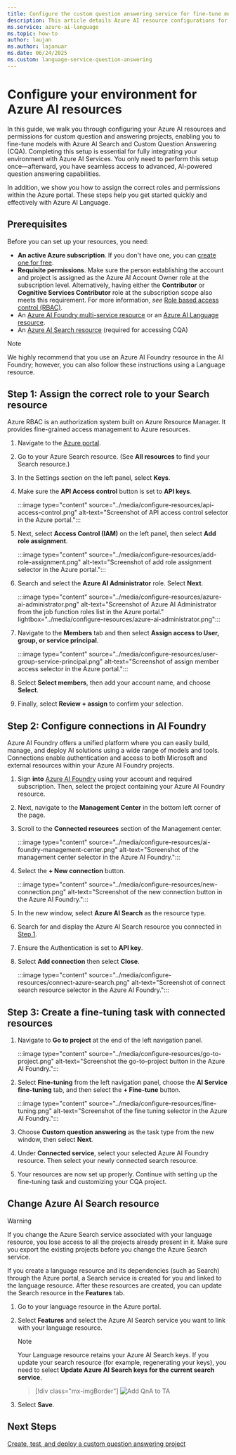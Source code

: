 ```yaml
---
title: Configure the custom question answering service for fine-tune models
description: This article details Azure AI resource configurations for custom question answering fine-tune models.
ms.service: azure-ai-language
ms.topic: how-to
author: laujan
ms.author: lajanuar
ms.date: 06/24/2025
ms.custom: language-service-question-answering
---
```


# Configure your environment for Azure AI resources

In this guide, we walk you through configuring your Azure AI resources and permissions for custom question and answering projects, enabling you to fine-tune models with Azure AI Search and Custom Question Answering (CQA). Completing this setup is essential for fully integrating your environment with Azure AI Services. You only need to perform this setup once—afterward, you have seamless access to advanced, AI-powered question answering capabilities.

In addition, we show you how to assign the correct roles and permissions within the Azure portal. These steps help you get started quickly and effectively with Azure AI Language.

## Prerequisites

Before you can set up your resources, you need:

* **An active Azure subscription**. If you don't have one, you can [create one for free](https://azure.microsoft.com/free/cognitive-services).
* **Requisite permissions**. Make sure the person establishing the account and project is assigned as the Azure AI Account Owner role at the subscription level. Alternatively, having either the **Contributor** or **Cognitive Services Contributor** role at the subscription scope also meets this requirement. For more information, *see* [Role based access control (RBAC)](../../../openai/how-to/role-based-access-control.md#cognitive-services-contributor).
*   An [Azure AI Foundry multi-service resource](../../../multi-service-resource.md) or an [Azure AI Language resource](https://portal.azure.com/?Microsoft_Azure_PIMCommon=true#create/Microsoft.CognitiveServicesTextAnalytics).
*   An [Azure AI Search resource](https://portal.azure.com/?Microsoft_Azure_PIMCommon=true#create/Microsoft.Search) (required for accessing CQA)


> [!NOTE]
>
> We highly recommend that you use an Azure AI Foundry resource in the AI Foundry; however,  you can also follow these instructions using a Language resource.

## Step 1: Assign the correct role to your Search resource

Azure RBAC is an authorization system built on Azure Resource Manager. It provides fine-grained access management to Azure resources.

1. Navigate to the [Azure portal](https://azure.microsoft.com/#home).

1. Go to your Azure Search resource. (See **All resources** to find your Search resource.)

1. In the Settings section on the left panel, select **Keys**.

1. Make sure the **API Access control** button is set to **API keys**.

   :::image type="content" source="../media/configure-resources/api-access-control.png" alt-text="Screenshot of API access control selector in the Azure portal."::: 

1. Next, select **Access Control (IAM)** on the left panel, then select **Add role assignment**.

   :::image type="content" source="../media/configure-resources/add-role-assignment.png" alt-text="Screenshot of add role assignment selector in the Azure portal.":::

1. Search and select the **Azure AI Administrator** role. Select **Next**.

   :::image type="content" source="../media/configure-resources/azure-ai-administrator.png" alt-text="Screenshot of Azure AI Administrator from the job function roles list in the Azure portal." lightbox="../media/configure-resources/azure-ai-administrator.png":::

1. Navigate to the **Members** tab and then select **Assign access to User, group, or service principal**.

   :::image type="content" source="../media/configure-resources/user-group-service-principal.png" alt-text="Screenshot of assign member access selector in the Azure portal.":::

1. Select **Select members**, then add your account name, and choose **Select**.

1. Finally, select **Review + assign** to confirm your selection.

## Step 2: Configure connections in AI Foundry

Azure AI Foundry offers a unified platform where you can easily build, manage, and deploy AI solutions using a wide range of models and tools. Connections enable authentication and access to both Microsoft and external resources within your Azure AI Foundry projects.

1. Sign **into** [Azure AI Foundry](https://ai.azure.com/) using your account and required subscription. Then, select the project containing your Azure AI Foundry resource.

1. Next, navigate to the **Management Center** in the bottom left corner of the page.

1. Scroll to the **Connected resources** section of the Management center.

   :::image type="content" source="../media/configure-resources/ai-foundry-management-center.png" alt-text="Screenshot of the management center selector in the Azure AI Foundry.":::

1. Select the  **+ New connection** button.

   :::image type="content" source="../media/configure-resources/new-connection.png" alt-text="Screenshot of the new connection button in the Azure AI Foundry.":::

1. In the new window, select **Azure AI Search** as the resource type.

1. Search for and display the Azure AI Search resource you connected in [Step 1](#step-1-assign-the-correct-role-to-your-search-resource).

1. Ensure the Authentication is set to **API key**.

1. Select **Add connection** then select **Close**.

   :::image type="content" source="../media/configure-resources/connect-azure-search.png" alt-text="Screenshot of connect search resource selector in the Azure AI Foundry.":::

## Step 3: Create a fine-tuning task with connected resources

1. Navigate to **Go to project** at the end of the left navigation panel.

   :::image type="content" source="../media/configure-resources/go-to-project.png" alt-text="Screenshot the go-to-project button in the Azure AI Foundry.":::

1. Select **Fine-tuning** from the left navigation panel, choose the **AI Service fine-tuning** tab, and then select the **+ Fine-tune** button.

   :::image type="content" source="../media/configure-resources/fine-tuning.png" alt-text="Screenshot of the fine tuning selector in the Azure AI Foundry.":::

1. Choose **Custom question answering** as the task type from the new window, then select **Next**.

1. Under **Connected service**, select your selected Azure AI Foundry resource. Then select your newly connected search resource.

1. Your resources are now set up properly. Continue with setting up the fine-tuning task and customizing your CQA project.

## Change Azure AI Search resource

> [!WARNING]
> If you change the Azure Search service associated with your language resource, you lose access to all the projects already present in it. Make sure you export the existing projects before you change the Azure Search service.

If you create a language resource and its dependencies (such as Search) through the Azure portal, a Search service is created for you and linked to the language resource. After these resources are created, you can update the Search resource in the **Features** tab.

1.  Go to your language resource in the Azure portal.

1.  Select **Features** and select the Azure AI Search service you want to link with your language resource.

    > [!NOTE]
    > Your Language resource retains your Azure AI Search keys. If you update your search resource (for example, regenerating your keys), you need to select **Update Azure AI Search keys for the current search service**.

    > [!div class="mx-imgBorder"]
    > ![Add QnA to TA](../media/configure-resources/update-custom-feature.png)

1.  Select **Save**.

## Next Steps

[Create, test, and deploy a custom question answering project](create-test-deploy.md)

